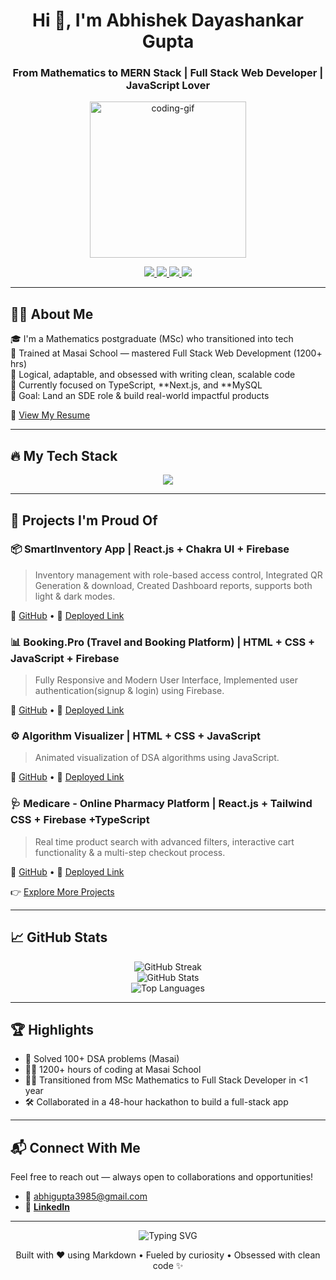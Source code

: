 <h1 align="center">Hi 👋, I'm Abhishek Dayashankar Gupta</h1>
<h3 align="center">From Mathematics to MERN Stack | Full Stack Web Developer | JavaScript Lover</h3>

<p align="center">
  <img src="https://media.giphy.com/media/qgQUggAC3Pfv687qPC/giphy.gif" width="250" alt="coding-gif" />
</p>

<p align="center">
  <a href="https://linkedin.com/in/abhishek-d-gupta" target="_blank">
    <img src="https://img.shields.io/badge/LinkedIn-blue?style=flat&logo=linkedin" />
  </a>
  <a href="mailto:abhigupta3985@gmail.com">
    <img src="https://img.shields.io/badge/Email-D14836?style=flat&logo=gmail&logoColor=white" />
  </a>
  <a href="https://leetcode.com/abhigupta3985">
    <img src="https://img.shields.io/badge/LeetCode-FFA116?style=flat&logo=LeetCode&logoColor=black" />
  </a>
  <a href="https://github.com/abhigupta3985">
    <img src="https://img.shields.io/github/followers/abhigupta3985?style=social" />
  </a>
</p>

---

## 👨‍💻 About Me

🎓 I'm a Mathematics postgraduate (MSc) who transitioned into tech  
🚀 Trained at Masai School — mastered Full Stack Web Development (1200+ hrs)  
🧠 Logical, adaptable, and obsessed with writing clean, scalable code  
📌 Currently focused on TypeScript, **Next.js, and **MySQL  
💼 Goal: Land an SDE role & build real-world impactful products

📄 [View My Resume](https://resume-builder-test-new.masaischool.com/resume/public?resumeId=6876cb10ceeb84e776a50bd1)

---

## 🔥 My Tech Stack

<div align="center">
  <img src="https://skillicons.dev/icons?i=html,css,js,ts,react,nextjs,nodejs,express,mongodb,redux,firebase,git,github,vscode,tailwind,chakra&theme=light" />
</div>

---

## 🚀 Projects I'm Proud Of

### 📦 SmartInventory App | React.js + Chakra UI + Firebase 
> Inventory management with role-based access control,  Integrated QR Generation & download, Created Dashboard reports, supports both light & dark modes.

🔗 [GitHub](https://github.com/abhigupta3985/SmartInventory_App) • 🔴 [Deployed Link](https://smart-inventory-2025.netlify.app/)

### 📊 Booking.Pro (Travel and Booking Platform) | HTML + CSS + JavaScript + Firebase
> Fully Responsive and Modern User Interface, Implemented user authentication(signup & login) using Firebase.

🔗 [GitHub](https://github.com/jasminekeshari/Booking-Pro) • 🔴 [Deployed Link](https://bookingpro.netlify.app/)

### ⚙ Algorithm Visualizer  | HTML + CSS + JavaScript
> Animated visualization of DSA algorithms using JavaScript.
 
🔗 [GitHub](https://github.com/yesutkarsh/B41_WEB_005_Responsive-Rebels) • 🔴 [Deployed Link](https://algovisiondev.netlify.app/)

### 🩺 Medicare - Online Pharmacy Platform | React.js + Tailwind CSS + Firebase +TypeScript
> Real time product search with advanced filters, interactive cart functionality & a multi-step checkout process.

🔗 [GitHub](https://github.com/abhigupta3985/Medicare) • 🔴 [Deployed Link](https://medicare-onlinepharmacy.netlify.app/)


👉 [Explore More Projects](https://github.com/abhigupta3985?tab=repositories)

---

## 📈 GitHub Stats

<p align="center">
  <img src="https://github-readme-streak-stats.herokuapp.com?user=abhigupta3985&theme=radical" alt="GitHub Streak" />
  <br />
  <img src="https://github-readme-stats.vercel.app/api?username=abhigupta3985&show_icons=true&theme=tokyonight" alt="GitHub Stats" />
  <br />
  <img src="https://github-readme-stats.vercel.app/api/top-langs/?username=abhigupta3985&layout=compact&theme=tokyonight" alt="Top Languages" />
</p>

---

## 🏆 Highlights

- 🧠 Solved 100+ DSA problems (Masai)
- 👨‍💻 1200+ hours of coding at Masai School  
- 👨‍🏫 Transitioned from MSc Mathematics to Full Stack Developer in <1 year
- 🛠️ Collaborated in a 48-hour hackathon to build a full-stack app 

---

## 📬 Connect With Me

Feel free to reach out — always open to collaborations and opportunities!

- 📧 abhigupta3985@gmail.com  
- 🔗 **[LinkedIn](https://linkedin.com/in/abhishek-d-gupta)**  

---

<p align="center">
  <img src="https://readme-typing-svg.herokuapp.com?font=Fira+Code&weight=500&size=22&pause=1000&color=35A2F7&center=true&vCenter=true&width=435&lines=Let's+Build+Something+Amazing+Together!;Learning+Never+Stops+🚀;" alt="Typing SVG" />
</p>

<sub><p align="center">Built with ❤ using Markdown • Fueled by curiosity • Obsessed with clean code ✨</p></sub>
